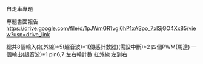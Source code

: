 自走車專題

專題書面報告
https://drive.google.com/file/d/1pJWmGR1vgi6hP1xASpo_7xlSjGO4Xx85/view?usp=drive_link

總共8個輸入(紅外線)*5(超音波)*1(傳感計數器)(需設中斷)*2
四個PWM(馬達)
一個輸出(超音波)*1
pin6,7 左右輪計數
紅外線 左到右 
